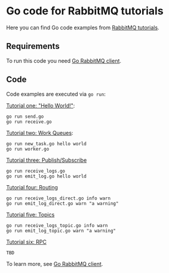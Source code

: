# Go code for RabbitMQ tutorials

Here you can find Go code examples from
[RabbitMQ tutorials](http://www.rabbitmq.com/getstarted.html).

## Requirements

To run this code you need [Go RabbitMQ client](https://github.com/streadway/amqp).

## Code

Code examples are executed via `go run`:

[Tutorial one: "Hello World!"](http://www.rabbitmq.com/tutorial-one-python.html):

    go run send.go
    go run receive.go

[Tutorial two: Work Queues](http://www.rabbitmq.com/tutorial-two-python.html):

    go run new_task.go hello world
    go run worker.go

[Tutorial three: Publish/Subscribe](http://www.rabbitmq.com/tutorial-three-python.html)

    go run receive_logs.go
    go run emit_log.go hello world

[Tutorial four: Routing](http://www.rabbitmq.com/tutorial-four-python.html)

    go run receive_logs_direct.go info warn
    go run emit_log_direct.go warn "a warning"

[Tutorial five: Topics](http://www.rabbitmq.com/tutorial-five-python.html)

    go run receive_logs_topic.go info warn
    go run emit_log_topic.go warn "a warning"

[Tutorial six: RPC](http://www.rabbitmq.com/tutorial-six-python.html)

    TBD

To learn more, see [Go RabbitMQ client](https://github.com/streadway/amqp).
